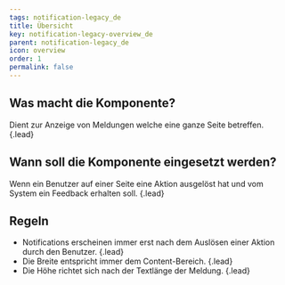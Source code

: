 ```yaml
---
tags: notification-legacy_de
title: Übersicht
key: notification-legacy-overview_de
parent: notification-legacy_de
icon: overview
order: 1
permalink: false  
---
```


## Was macht die Komponente?
Dient zur Anzeige von Meldungen welche eine ganze Seite betreffen. {.lead}

## Wann soll die Komponente eingesetzt werden? 
Wenn ein Benutzer auf einer Seite eine Aktion ausgelöst hat und vom System ein Feedback erhalten soll. {.lead}

## Regeln
* Notifications erscheinen immer erst nach dem Auslösen einer Aktion durch den Benutzer. {.lead}
* Die Breite entspricht immer dem Content-Bereich. {.lead}
* Die Höhe richtet sich nach der Textlänge der Meldung. {.lead}